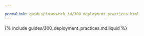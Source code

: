 ```yaml
---

permalink: guides/framework_id/300_deployment_practices.html
---
```


{% include guides/300_deployment_practices.md.liquid %}

